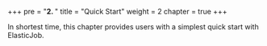 +++
pre = "<b>2. </b>"
title = "Quick Start"
weight = 2
chapter = true
+++

In shortest time, this chapter provides users with a simplest quick start with ElasticJob.

